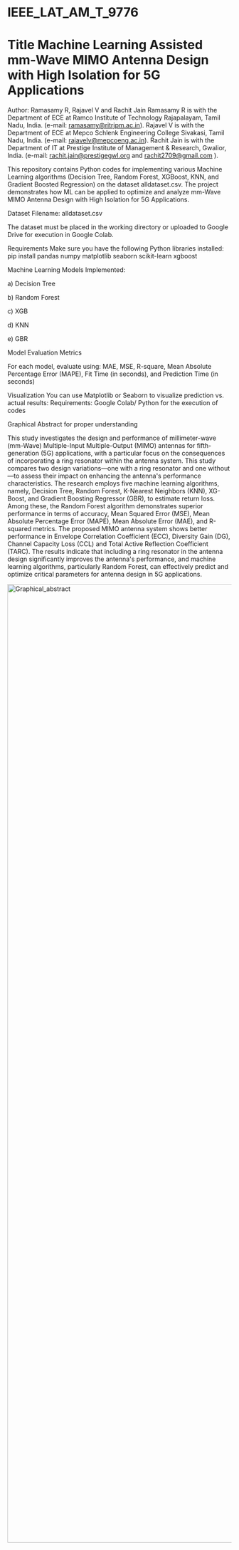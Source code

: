 # IEEE_LAT_AM_T_9776
# Title Machine Learning Assisted mm-Wave MIMO Antenna Design with High Isolation for 5G Applications
Author: Ramasamy R, Rajavel V and Rachit Jain
Ramasamy R is with the Department of ECE at Ramco Institute of Technology Rajapalayam, Tamil Nadu, India. (e-mail: ramasamy@ritrjpm.ac.in).
Rajavel V is with the Department of ECE at Mepco Schlenk Engineering College Sivakasi, Tamil Nadu, India. (e-mail: rajavelv@mepcoeng.ac.in).
Rachit Jain is with the Department of IT at Prestige Institute of Management & Research, Gwalior, India. (e-mail: rachit.jain@prestigegwl.org and rachit2709@gmail.com ).

This repository contains Python codes for implementing various Machine Learning algorithms (Decision Tree, Random Forest, XGBoost, KNN, and Gradient Boosted Regression) on the dataset alldataset.csv.
The project demonstrates how ML can be applied to optimize and analyze mm-Wave MIMO Antenna Design with High Isolation for 5G Applications.

Dataset
Filename: alldataset.csv

The dataset must be placed in the working directory or uploaded to Google Drive for execution in Google Colab.

Requirements
Make sure you have the following Python libraries installed:
pip install pandas numpy matplotlib seaborn scikit-learn xgboost

Machine Learning Models Implemented:

a) Decision Tree

b) Random Forest

c) XGB

d) KNN

e) GBR

Model Evaluation Metrics

For each model, evaluate using: MAE, MSE, R-square, Mean Absolute Percentage Error (MAPE), Fit Time (in seconds), and Prediction Time (in seconds) 

Visualization
You can use Matplotlib or Seaborn to visualize prediction vs. actual results:
Requirements: Google Colab/ Python for the execution of codes

Graphical Abstract for proper understanding

This study investigates the design and performance of millimeter-wave (mm-Wave) Multiple-Input Multiple-Output (MIMO) antennas for fifth-generation (5G) applications, with a particular focus on the consequences of incorporating a ring resonator within the antenna system. This study compares two design variations—one with a ring resonator and one without—to assess their impact on enhancing the antenna's performance characteristics. The research employs five machine learning algorithms, namely, Decision Tree, Random Forest, K-Nearest Neighbors (KNN), XG-Boost, and Gradient Boosting Regressor (GBR), to estimate return loss. Among these, the Random Forest algorithm demonstrates superior performance in terms of accuracy, Mean Squared Error (MSE), Mean Absolute Percentage Error (MAPE), Mean Absolute Error (MAE), and R-squared metrics. The proposed MIMO antenna system shows better performance in Envelope Correlation Coefficient (ECC), Diversity Gain (DG), Channel Capacity Loss (CCL) and Total Active Reflection Coefficient (TARC). The results indicate that including a ring resonator in the antenna design significantly improves the antenna's performance, and machine learning algorithms, particularly Random Forest, can effectively predict and optimize critical parameters for antenna design in 5G applications. 



<img width="4420" height="2154" alt="Graphical_abstract" src="https://github.com/user-attachments/assets/79a98a11-ad69-45ad-a48d-0e303982f3ec" />


